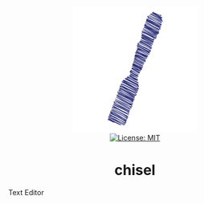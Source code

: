 <p align="center">
    <img src="https://raw.githubusercontent.com/plurid/chisel/master/about/identity/chisel-logo.png" height="250px">
    <br />
    <a target="_blank" href="https://github.com/plurid/chisel/blob/master/LICENSE">
        <img src="https://img.shields.io/badge/license-MIT-blue.svg?colorB=1380C3&style=for-the-badge" alt="License: MIT">
    </a>
</p>


<h1 align="center">
    chisel
</h1>


Text Editor
